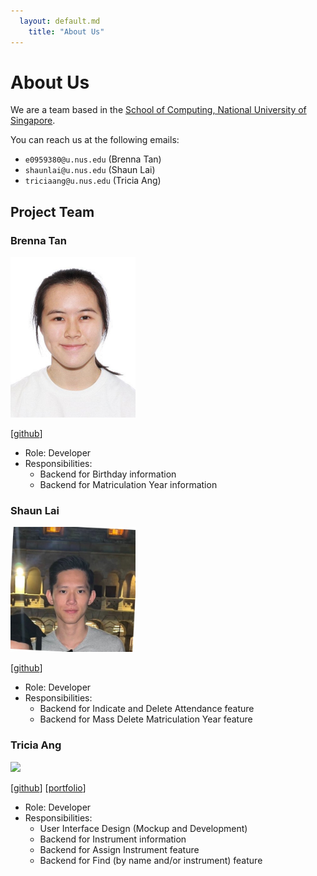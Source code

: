```yaml
---
  layout: default.md
    title: "About Us"
---
```


# About Us

We are a team based in the [School of Computing, National University of Singapore](http://www.comp.nus.edu.sg).

You can reach us at the following emails:
* `e0959380@u.nus.edu` (Brenna Tan)
* `shaunlai@u.nus.edu` (Shaun Lai)
* `triciaang@u.nus.edu` (Tricia Ang)

## Project Team

### Brenna Tan

<img src="images/brennalaurentan.png" width="200px">

[[github](http://github.com/brennalaurentan)]

* Role: Developer
* Responsibilities:
  * Backend for Birthday information
  * Backend for Matriculation Year information

### Shaun Lai

<img src="images/casaarlai.png" width="200px">

[[github](http://github.com/casaarlai)]

* Role: Developer
* Responsibilities:
  * Backend for Indicate and Delete Attendance feature
  * Backend for Mass Delete Matriculation Year feature

### Tricia Ang

<img src="images/triciiaaa.png" width="200px">

[[github](http://github.com/triciiaaa)]
[[portfolio](team/triciiaaa.md)]

* Role: Developer
* Responsibilities:
  * User Interface Design (Mockup and Development)
  * Backend for Instrument information
  * Backend for Assign Instrument feature
  * Backend for Find (by name and/or instrument) feature
```
